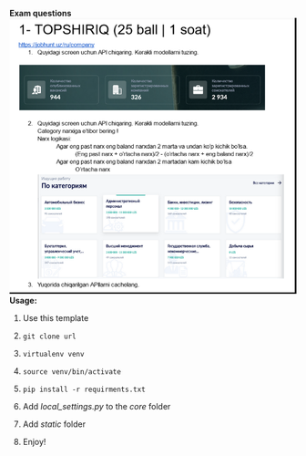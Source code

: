**Exam questions**
![alt text](https://github.com/apayziev/CLC-Exam-websocket-task/blob/5286660d422945df5c049327fc8bb5d41c05d417/task-questions.png)
**Usage:**

1. Use this template


2. `git clone url`


3. `virtualenv venv`


4. `source venv/bin/activate`


5. `pip install -r requirments.txt`


6. Add _local_settings.py_ to the _core_ folder


7. Add _static_ folder


8. Enjoy!
